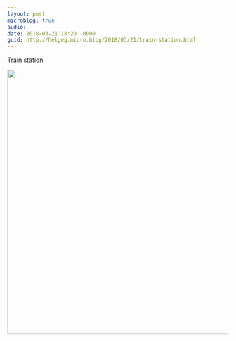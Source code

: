 ```yaml
---
layout: post
microblog: true
audio: 
date: 2018-03-21 18:20 -0000
guid: http://helgeg.micro.blog/2018/03/21/train-station.html
---
```

Train station

<img src="http://microblog.helgegudmundsen.com/uploads/2018/2d711c8f32.jpg" width="600" height="600" />
